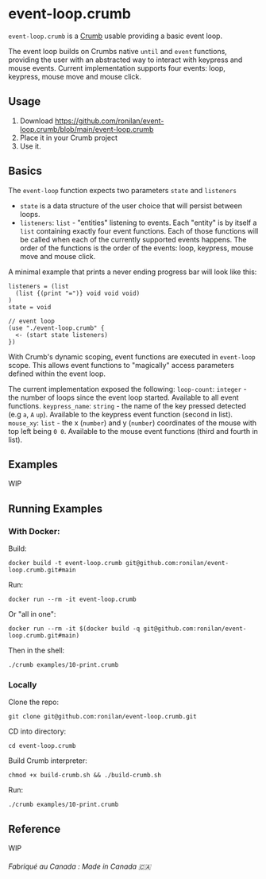 # event-loop.crumb

`event-loop.crumb` is a [Crumb](https://github.com/liam-ilan/crumb) usable providing a basic event loop.

The event loop builds on Crumbs native `until` and `event` functions, providing the user with an abstracted way to interact with keypress and mouse events. Current implementation supports four events: loop, keypress, mouse move and mouse click.

## Usage

1. Download https://github.com/ronilan/event-loop.crumb/blob/main/event-loop.crumb
2. Place it in your Crumb project
3. Use it.

## Basics

The `event-loop` function expects two parameters `state` and `listeners`
- `state` is a data structure of the user choice that will persist between loops.
- `listeners`: `list` - "entities" listening to events. Each "entity" is by itself a `list` containing exactly four event functions. Each of those functions will be called when each of the currently supported events happens. The order of the functions is the order of the events: loop, keypress, mouse move and mouse click.

A minimal example that prints a never ending progress bar will look like this:
```
listeners = (list 
  (list {(print "=")} void void void)
)
state = void

// event loop
(use "./event-loop.crumb" {
  <- (start state listeners)
})
```

With Crumb's dynamic scoping, event functions are executed in `event-loop` scope. This allows event functions to "magically" access parameters defined within the event loop.

The current implementation exposed the following:
`loop-count`: `integer` - the number of loops since the event loop started. Available to all event functions.
`keypress_name`: `string` - the name of the key pressed detected (e.g `a`, `A` `up`). Available to the keypress event function (second in list).
`mouse_xy`: `list` - the x (`number`) and y (`number`) coordinates  of the mouse with top left being `0 0`. Available to the mouse event functions (third and fourth in list).

## Examples

WIP

## Running Examples

### With Docker:

Build: 
```
docker build -t event-loop.crumb git@github.com:ronilan/event-loop.crumb.git#main
```
Run: 
```
docker run --rm -it event-loop.crumb
```

Or "all in one": 
```
docker run --rm -it $(docker build -q git@github.com:ronilan/event-loop.crumb.git#main)
```

Then in the shell: 
```
./crumb examples/10-print.crumb
```

### Locally

Clone the repo: 
```
git clone git@github.com:ronilan/event-loop.crumb.git
```

CD into directory: 
```
cd event-loop.crumb
```

Build Crumb interpreter: 
```
chmod +x build-crumb.sh && ./build-crumb.sh
```

Run:
```
./crumb examples/10-print.crumb
```

## Reference 

WIP

###### Fabriqué au Canada : Made in Canada 🇨🇦
